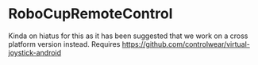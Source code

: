 # RoboCupRemoteControl
Kinda on hiatus for this as it has been suggested that we work on a cross platform version instead.
Requires https://github.com/controlwear/virtual-joystick-android
